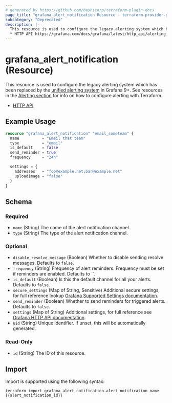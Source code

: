 ```yaml
---
# generated by https://github.com/hashicorp/terraform-plugin-docs
page_title: "grafana_alert_notification Resource - terraform-provider-grafana"
subcategory: "Deprecated"
description: |-
  This resource is used to configure the legacy alerting system which has been replaced by the unified alerting system https://grafana.com/docs/grafana/latest/alerting/ in Grafana 9+. See resources in the Alerting section https://registry.terraform.io/providers/grafana/grafana/latest/docs for info on how to configure alerting with Terraform.
  * HTTP API https://grafana.com/docs/grafana/latest/http_api/alerting_notification_channels/
---
```


# grafana_alert_notification (Resource)

This resource is used to configure the legacy alerting system which has been replaced by the [unified alerting system](https://grafana.com/docs/grafana/latest/alerting/) in Grafana 9+. See resources in the [Alerting section](https://registry.terraform.io/providers/grafana/grafana/latest/docs) for info on how to configure alerting with Terraform.
* [HTTP API](https://grafana.com/docs/grafana/latest/http_api/alerting_notification_channels/)

## Example Usage

```terraform
resource "grafana_alert_notification" "email_someteam" {
  name          = "Email that team"
  type          = "email"
  is_default    = false
  send_reminder = true
  frequency     = "24h"

  settings = {
    addresses   = "foo@example.net;bar@example.net"
    uploadImage = "false"
  }
}
```

<!-- schema generated by tfplugindocs -->
## Schema

### Required

- `name` (String) The name of the alert notification channel.
- `type` (String) The type of the alert notification channel.

### Optional

- `disable_resolve_message` (Boolean) Whether to disable sending resolve messages. Defaults to `false`.
- `frequency` (String) Frequency of alert reminders. Frequency must be set if reminders are enabled. Defaults to ``.
- `is_default` (Boolean) Is this the default channel for all your alerts. Defaults to `false`.
- `secure_settings` (Map of String, Sensitive) Additional secure settings, for full reference lookup [Grafana Supported Settings documentation](https://grafana.com/docs/grafana/latest/administration/provisioning/#supported-settings).
- `send_reminder` (Boolean) Whether to send reminders for triggered alerts. Defaults to `false`.
- `settings` (Map of String) Additional settings, for full reference see [Grafana HTTP API documentation](https://grafana.com/docs/grafana/latest/http_api/alerting_notification_channels/).
- `uid` (String) Unique identifier. If unset, this will be automatically generated.

### Read-Only

- `id` (String) The ID of this resource.

## Import

Import is supported using the following syntax:

```shell
terraform import grafana_alert_notification.alert_notification_name {{alert_notification_id}}
```
